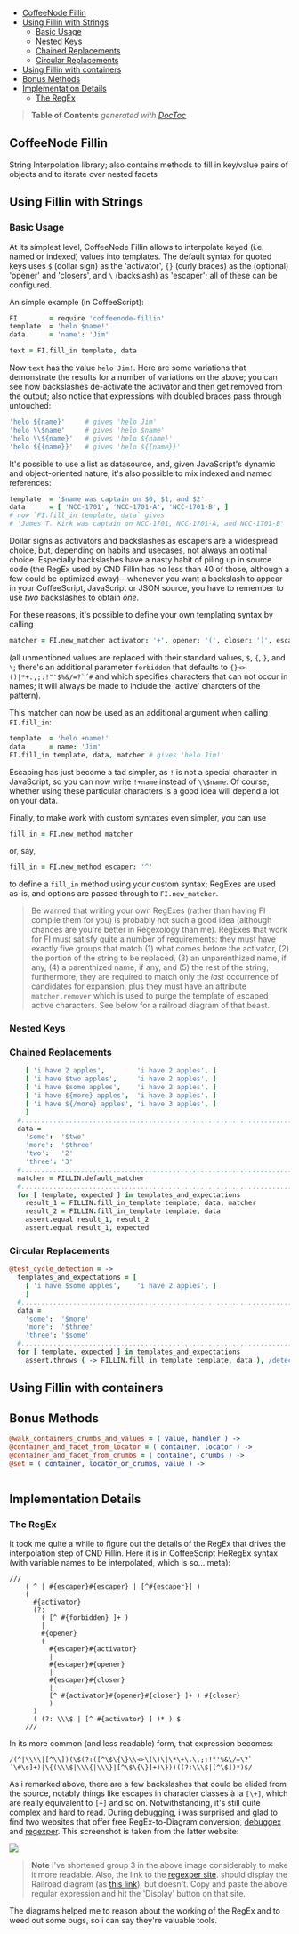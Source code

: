 

- [CoffeeNode Fillin](#coffeenode-fillin)
- [Using Fillin with Strings](#using-fillin-with-strings)
	- [Basic Usage](#basic-usage)
	- [Nested Keys](#nested-keys)
	- [Chained Replacements](#chained-replacements)
	- [Circular Replacements](#circular-replacements)
- [Using Fillin with containers](#using-fillin-with-containers)
- [Bonus Methods](#bonus-methods)
- [Implementation Details](#implementation-details)
	- [The RegEx](#the-regex)

> **Table of Contents**  *generated with [DocToc](http://doctoc.herokuapp.com/)*


## CoffeeNode Fillin

String Interpolation library; also contains methods to fill in key/value pairs of objects and to iterate over nested facets

## Using Fillin with Strings

### Basic Usage

At its simplest level, CoffeeNode Fillin allows to interpolate keyed (i.e. named or indexed) values into templates. The default syntax for quoted keys uses `$` (dollar sign) as the 'activator', `{}` (curly braces) as the (optional) 'opener' and 'closers', and `\` (backslash) as 'escaper'; all of these can be configured.

An simple example (in CoffeeScript):


````coffeescript
FI        = require 'coffeenode-fillin'
template  = 'helo $name!'
data      = 'name': 'Jim'

text = FI.fill_in template, data
````

Now `text` has the value `helo Jim!`. Here are some variations that demonstrate the results for a number
of variations on the above; you can see how backslashes de-activate the activator and then get
removed from the output; also notice that expressions with doubled braces pass through untouched:

````coffeescript
'helo ${name}'     # gives 'helo Jim'
'helo \\$name'     # gives 'helo $name'
'helo \\${name}'   # gives 'helo ${name}'
'helo ${{name}}'   # gives 'helo ${{name}}'
````

It's possible to use a list as datasource, and, given JavaScript's dynamic and object-oriented nature, it's
also possible to mix indexed and named references:

````coffeescript
template  = '$name was captain on $0, $1, and $2'
data      = [ 'NCC-1701', 'NCC-1701-A', 'NCC-1701-B', ]
# now `FI.fill_in template, data` gives
# 'James T. Kirk was captain on NCC-1701, NCC-1701-A, and NCC-1701-B'
````

Dollar signs as activators and backslashes as escapers are a widespread choice, but, depending on habits
and usecases, not always an optimal choice. Especially backslashes have a nasty habit of piling
up in source code (the RegEx used by CND Fillin has no less than 40 of those, although a few could be
optimized away)—whenever you want a backslash to appear in your CoffeeScript, JavaScript or JSON source,
you have to remember to use *two* backslashes to obtain *one*.

For these reasons, it's possible to define your own templating syntax by calling

````coffeescript
matcher = FI.new_matcher activator: '+', opener: '(', closer: ')', escaper: '!'
````

(all unmentioned values are replaced with their standard values, `$`, `{`, `}`, and `\`; there's an
additional parameter `forbidden` that defaults to ``{}<>()|*+.,;:!"'$%&/=?`´#`` and which specifies
characters that can not occur in names; it will always be made to include the 'active' charcters of the
pattern).

This matcher can now be used as an additional argument when calling `FI.fill_in`:

````coffeescript
template  = 'helo +name!'
data      = name: 'Jim'
FI.fill_in template, data, matcher # gives 'helo Jim!'
````

Escaping has just become a tad simpler, as `!` is not a special character in JavaScript, so you can now write
`!+name` instead of `\\$name`. Of course, whether using these particular characters is a good idea will
depend a lot on your data.

Finally, to make work with custom syntaxes even simpler, you can use
````coffeescript
fill_in = FI.new_method matcher
````
or, say,
````coffeescript
fill_in = FI.new_method escaper: '^'
````
to define a `fill_in` method using your custom syntax; RegExes are used as-is, and options are passed
through to `FI.new_matcher`.

> Be warned that writing your own RegExes (rather than having FI compile them
> for you) is probably not such a good idea (although chances are you're better in Regexology than me).
> RegExes that work for FI must satisfy quite a number of requirements:
> they must have exactly five groups that match (1) what comes before the activator, (2) the portion of the
> string to be replaced, (3) an unparenthized name, if any, (4) a parenthized name, if any, and (5) the
> rest of the string; furthermore, they are required to match only the *last* occurrence of candidates
> for expansion, plus they must have an attribute `matcher.remover` which is used to purge the template
> of escaped active characters. See below for a railroad diagram of that beast.

### Nested Keys

### Chained Replacements

````coffeescript
    [ 'i have 2 apples',        'i have 2 apples', ]
    [ 'i have $two apples',     'i have 2 apples', ]
    [ 'i have $some apples',    'i have 2 apples', ]
    [ 'i have ${more} apples',  'i have 3 apples', ]
    [ 'i have ${/more} apples', 'i have 3 apples', ]
    ]
  #.........................................................................................................
  data =
    'some':  '$two'
    'more':  '$three'
    'two':   '2'
    'three': '3'
  #.........................................................................................................
  matcher = FILLIN.default_matcher
  #.........................................................................................................
  for [ template, expected ] in templates_and_expectations
    result_1 = FILLIN.fill_in_template template, data, matcher
    result_2 = FILLIN.fill_in_template template, data
    assert.equal result_1, result_2
    assert.equal result_1, expected
````

### Circular Replacements



````coffeescript
@test_cycle_detection = ->
  templates_and_expectations = [
    [ 'i have $some apples',    'i have 2 apples', ]
    ]
  #.........................................................................................................
  data =
    'some':  '$more'
    'more':  '$three'
    'three': '$some'
  #.........................................................................................................
  for [ template, expected ] in templates_and_expectations
    assert.throws ( -> FILLIN.fill_in_template template, data ), /detected circular references/

````

## Using Fillin with containers

## Bonus Methods


````coffeescript
@walk_containers_crumbs_and_values = ( value, handler ) ->
@container_and_facet_from_locator = ( container, locator ) ->
@container_and_facet_from_crumbs = ( container, crumbs ) ->
@set = ( container, locator_or_crumbs, value ) ->
````

````coffeescript
````


## Implementation Details

### The RegEx

It took me quite a while to figure out the details of the RegEx that drives the interpolation step of CND
Fillin. Here it is in CoffeeScript HeRegEx syntax (with variable names to be interpolated, which is so...
meta):

````
///
    ( ^ | #{escaper}#{escaper} | [^#{escaper}] )
    (
      #{activator}
      (?:
        ( [^ #{forbidden} ]+ )
        |
        #{opener}
        (
          #{escaper}#{activator}
          |
          #{escaper}#{opener}
          |
          #{escaper}#{closer}
          |
          [^ #{activator}#{opener}#{closer} ]+ ) #{closer}
          )
      )
      ( (?: \\\$ | [^ #{activator} ] )* ) $
    ///
````
In its more common (and less readable) form, that expression becomes:
````regex
/(^|\\\\|[^\\])(\$(?:([^\$\{\}\\<>\(\)\|\*\+\.\,;:!"'%&\/=\?`´\#\s]+)|\{(\\\$|\\\{|\\\}|[^\$\{\}]+)\}))((?:\\\$|[^\$])*)$/
````
As i remarked above, there are a few backslashes that could be elided from the source, notably things like
escapes in character classes à la `[\+]`, which are really equivalent to `[+]` and so on. Notwithstanding,
it's still quite complex and hard to read. During debugging, i was surprised and glad to find
two websites that offer free RegEx-to-Diagram conversion, [debuggex](https://www.debuggex.com/) and
[regexper](http://www.regexper.com/#%28^|\\\\|[^\\]%29%28\%24%28%3F%3A%28[^\%24\{\}\\%3C%3E\%28\%29\|\*\%2B\.\%2C%3B%3A!%22%27%25%26\%2F%3D\%3F%60%C2%B4\%23\s]%2B%29|\{%28\\\%24|\\\{|\\\}|[^\%24\{\}]%2B%29\}%29%29%28%28%3F%3A\\\%24|[^\%24]%29*%29%24). This screenshot is taken from the latter website:

![](https://github.com/loveencounterflow/coffeenode-fillin/raw/master/art/Screenshot%202014-04-19%2002.33.48.png)

> **Note**
> I've shortened group 3 in the above image considerably to make it more readable. Also, the link to the
> [regexper site](http://www.regexper.com/#%28^|\\\\|[^\\]%29%28\%24%28%3F%3A%28[^\%24\{\}\\%3C%3E\%28\%29\|\*\%2B\.\%2C%3B%3A!%22%27%25%26\%2F%3D\%3F%60%C2%B4\%23\s]%2B%29|\{%28\\\%24|\\\{|\\\}|[^\%24\{\}]%2B%29\}%29%29%28%28%3F%3A\\\%24|[^\%24]%29*%29%24). should display the Railroad diagram (as [this link](http://www.regexper.com/#abc%2Bdef)), but doesn't. Copy and paste the above regular expression and hit the 'Display' button on that site.

The diagrams helped me to reason about the working of the RegEx and to weed out some bugs, so i can say they're valuable tools.

